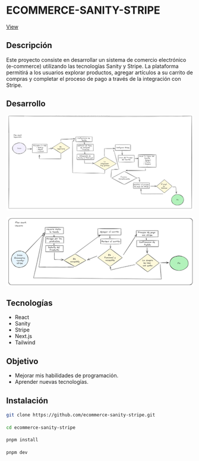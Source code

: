 # ECOMMERCE-SANITY-STRIPE

[View](https://ecommerce-sanity-stripe-iamjesus.vercel.app/)

## Descripción

Este proyecto consiste en desarrollar un sistema de comercio electrónico (e-commerce) utilizando las tecnologías Sanity y Stripe. La plataforma permitirá a los usuarios explorar productos, agregar artículos a su carrito de compras y completar el proceso de pago a través de la integración con Stripe.

## Desarrollo

![development](./dev-flowchart.png)

![user-flowchart](./user-flowchart.png)

## Tecnologías

- React
- Sanity
- Stripe
- Next.js
- Tailwind

## Objetivo

- Mejorar mis habilidades de programación.
- Aprender nuevas tecnologías.

## Instalación

```bash
git clone https://github.com/ecommerce-sanity-stripe.git

cd ecommerce-sanity-stripe

pnpm install

pnpm dev

```
